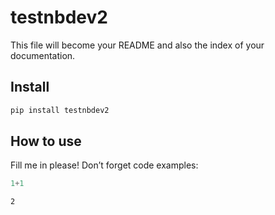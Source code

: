 testnbdev2
================

<!-- WARNING: THIS FILE WAS AUTOGENERATED! DO NOT EDIT! -->

This file will become your README and also the index of your
documentation.

## Install

``` sh
pip install testnbdev2
```

## How to use

Fill me in please! Don’t forget code examples:

``` python
1+1
```

    2
